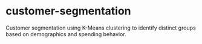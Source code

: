 # customer-segmentation
Customer segmentation using K-Means clustering to identify distinct groups based on demographics and spending behavior.
